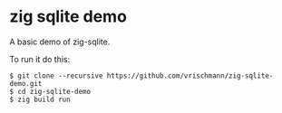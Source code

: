# zig sqlite demo

A basic demo of zig-sqlite.

To run it do this:
```
$ git clone --recursive https://github.com/vrischmann/zig-sqlite-demo.git
$ cd zig-sqlite-demo
$ zig build run
```

